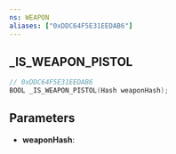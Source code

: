 ```yaml
---
ns: WEAPON
aliases: ["0xDDC64F5E31EEDAB6"]
---
```

## _IS_WEAPON_PISTOL

```c
// 0xDDC64F5E31EEDAB6
BOOL _IS_WEAPON_PISTOL(Hash weaponHash);
```

## Parameters
* **weaponHash**:
